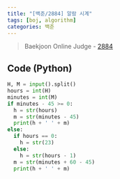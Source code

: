 ```yaml
---
title: "[백준/2884] 알람 시계"
tags: [boj, algorithm]
categories: 백준
---
```

> Baekjoon Online Judge - [2884](https://www.acmicpc.net/problem/2884)

## Code (Python)

```py
H, M = input().split()
hours = int(H)
minutes = int(M)
if minutes - 45 >= 0:
  h = str(hours)
  m = str(minutes - 45)
  print(h + ' ' + m)
else:
  if hours == 0:
    h = str(23)
  else:
    h = str(hours - 1)
  m = str(minutes + 60 - 45)
  print(h + ' ' + m)
```
